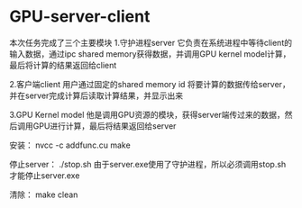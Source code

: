 # GPU-server-client
本次任务完成了三个主要模块
1.守护进程server
  它负责在系统进程中等待client的输入数据，通过ipc shared memory获得数据，并调用GPU kernel model计算，
  最后将计算的结果返回给client

2.客户端client
  用户通过固定的shared memory id 将要计算的数据传给server，并在server完成计算后读取计算结果，并显示出来
 
3.GPU Kernel model
  他是调用GPU资源的模块，获得server端传过来的数据，然后调用GPU进行计算，最后将结果返回给server
  
安装：
    nvcc -c addfunc.cu
	make

停止server：
    ./stop.sh
由于server.exe使用了守护进程，所以必须调用stop.sh才能停止server.exe

清除：
	make clean
